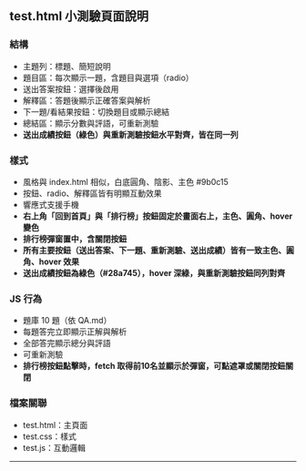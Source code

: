 ## test.html 小測驗頁面說明

### 結構
- 主題列：標題、簡短說明
- 題目區：每次顯示一題，含題目與選項（radio）
- 送出答案按鈕：選擇後啟用
- 解釋區：答題後顯示正確答案與解析
- 下一題/看結果按鈕：切換題目或顯示總結
- 總結區：顯示分數與評語，可重新測驗
- **送出成績按鈕（綠色）與重新測驗按鈕水平對齊，皆在同一列**

### 樣式
- 風格與 index.html 相似，白底圓角、陰影、主色 #9b0c15
- 按鈕、radio、解釋區皆有明顯互動效果
- 響應式支援手機
- **右上角「回到首頁」與「排行榜」按鈕固定於畫面右上，主色、圓角、hover 變色**
- **排行榜彈窗置中，含關閉按鈕**
- **所有主要按鈕（送出答案、下一題、重新測驗、送出成績）皆有一致主色、圓角、hover 效果**
- **送出成績按鈕為綠色（#28a745），hover 深綠，與重新測驗按鈕同列對齊**

### JS 行為
- 題庫 10 題（依 QA.md）
- 每題答完立即顯示正解與解析
- 全部答完顯示總分與評語
- 可重新測驗
- **排行榜按鈕點擊時，fetch 取得前10名並顯示於彈窗，可點遮罩或關閉按鈕關閉**

### 檔案關聯
- test.html：主頁面
- test.css：樣式
- test.js：互動邏輯

---